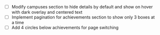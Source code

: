 - [ ] Modify campuses section to hide details by default and show on hover with dark overlay and centered text
- [ ] Implement pagination for achievements section to show only 3 boxes at a time
- [ ] Add 4 circles below achievements for page switching
